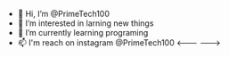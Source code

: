 - 👋 Hi, I’m @PrimeTech100
- 👀 I’m interested in larning new things 
- 🌱 I’m currently learning programing 
- 📫 I'm reach on instagram @PrimeTech100
<---
--->
